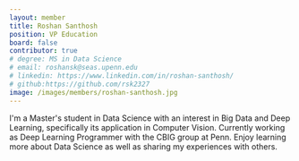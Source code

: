 ```yaml
---
layout: member
title: Roshan Santhosh
position: VP Education
board: false
contributor: true
# degree: MS in Data Science
# email: roshansk@seas.upenn.edu
# linkedin: https://www.linkedin.com/in/roshan-santhosh/
# github:https://github.com/rsk2327
image: /images/members/roshan-santhosh.jpg
---
```

I'm a Master's student in Data Science with an interest in Big Data and Deep Learning, specifically its application in Computer Vision. Currently working as Deep Learning Programmer with the CBIG group at Penn. Enjoy learning more about Data Science as well as sharing my experiences with others. 
